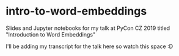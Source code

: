 # intro-to-word-embeddings
Slides and Jupyter notebooks for my talk at PyCon CZ 2019 titled "Introduction to Word Embeddings"

I'll be adding my transcript for the talk here so watch this space :D